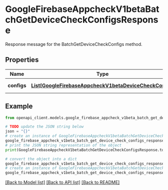 # GoogleFirebaseAppcheckV1betaBatchGetDeviceCheckConfigsResponse

Response message for the BatchGetDeviceCheckConfigs method.

## Properties

Name | Type | Description | Notes
------------ | ------------- | ------------- | -------------
**configs** | [**List[GoogleFirebaseAppcheckV1betaDeviceCheckConfig]**](GoogleFirebaseAppcheckV1betaDeviceCheckConfig.md) | DeviceCheckConfigs retrieved. | [optional] 

## Example

```python
from openapi_client.models.google_firebase_appcheck_v1beta_batch_get_device_check_configs_response import GoogleFirebaseAppcheckV1betaBatchGetDeviceCheckConfigsResponse

# TODO update the JSON string below
json = "{}"
# create an instance of GoogleFirebaseAppcheckV1betaBatchGetDeviceCheckConfigsResponse from a JSON string
google_firebase_appcheck_v1beta_batch_get_device_check_configs_response_instance = GoogleFirebaseAppcheckV1betaBatchGetDeviceCheckConfigsResponse.from_json(json)
# print the JSON string representation of the object
print(GoogleFirebaseAppcheckV1betaBatchGetDeviceCheckConfigsResponse.to_json())

# convert the object into a dict
google_firebase_appcheck_v1beta_batch_get_device_check_configs_response_dict = google_firebase_appcheck_v1beta_batch_get_device_check_configs_response_instance.to_dict()
# create an instance of GoogleFirebaseAppcheckV1betaBatchGetDeviceCheckConfigsResponse from a dict
google_firebase_appcheck_v1beta_batch_get_device_check_configs_response_from_dict = GoogleFirebaseAppcheckV1betaBatchGetDeviceCheckConfigsResponse.from_dict(google_firebase_appcheck_v1beta_batch_get_device_check_configs_response_dict)
```
[[Back to Model list]](../README.md#documentation-for-models) [[Back to API list]](../README.md#documentation-for-api-endpoints) [[Back to README]](../README.md)


